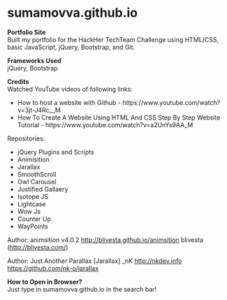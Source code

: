 # sumamovva.github.io

<b>Portfolio Site</b>
<br>
Built my portfolio for the HackHer TechTeam Challenge using HTML/CSS, basic JavaScript, jQuery, Bootstrap, and Git.

<b>Frameworks Used</b>
<br>
jQuery, Bootstrap

<b>Credits</b>
<br>
Watched YouTube videos of following links:
<ul>
    <li> How to host a website with Github - https://www.youtube.com/watch?v=3jt-J4Rc__M </li>
    <li> How To Create A Website Using HTML And CSS Step By Step Website Tutorial - https://www.youtube.com/watch?v=a2UnYs9AA_M </li>
</ul>

Repositories:
<ul><li>jQuery Plugins and Scripts</li>
<li>Animisition</li>
<li>Jarallax</li>
<li>SmoothScroll</li>
<li>Owl Carousel</li>
<li>Justified Gallaery</li>
<li>Isotope JS</li>
<li>Lightcase</li>
<li>Wow Js</li>
<li>Counter Up</li>
<li>WayPoints</li>
</ul>

Author: animsition v4.0.2
http://blivesta.github.io/animsition
blivesta (http://blivesta.com/)

Author: Just Another Parallax [Jarallax]
_nK http://nkdev.info
https://github.com/nk-o/jarallax
 

<b>How to Open in Browser?</b>
<br>
Just type in sumamovva.github.io in the search bar!


